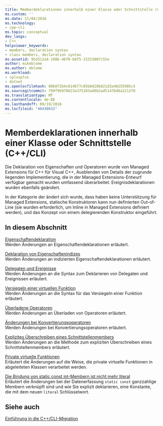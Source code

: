 ```yaml
---
title: Memberdeklarationen innerhalb einer Klasse oder Schnittstelle (C++ / CLI) | Microsoft-Dokumentation
ms.custom: ''
ms.date: 11/04/2016
ms.technology:
- cpp-cli
ms.topic: conceptual
dev_langs:
- C++
helpviewer_keywords:
- members, declaration syntax
- class members, declaration syntax
ms.assetid: 95d312a4-198b-46f0-b8f5-15253807c55e
author: mikeblome
ms.author: mblome
ms.workload:
- cplusplus
- dotnet
ms.openlocfilehash: 80b872b4c614677c05b0d28b821d3a48255905c5
ms.sourcegitcommit: 799f9b976623a375203ad8b2ad5147bd6a2212f0
ms.translationtype: MT
ms.contentlocale: de-DE
ms.lasthandoff: 09/19/2018
ms.locfileid: "46430632"
---
```

# <a name="member-declarations-within-a-class-or-interface-ccli"></a>Memberdeklarationen innerhalb einer Klasse oder Schnittstelle (C++/CLI)

Die Deklaration von Eigenschaften und Operatoren wurde von Managed Extensions für C++ für Visual C++, Ausblenden von Details der zugrunde liegenden Implementierung, die in der Managed Extensions-Entwurf verfügbar gemacht wurden umfassend überarbeitet. Ereignisdeklarationen wurden ebenfalls geändert.

In der Kategorie der ändert sich wurde, dass haben keine Unterstützung für Managed Extensions, statische Konstruktoren kann nun definierten Out-of-Line (sie wurden erforderlich, um Inline in Managed Extensions definiert werden), und das Konzept von einem delegierenden Konstruktor eingeführt.

## <a name="in-this-section"></a>In diesem Abschnitt

[Eigenschaftendeklaration](../dotnet/property-declaration.md)<br/>
Werden Änderungen an Eigenschaftendeklarationen erläutert.

[Deklaration von Eigenschaftenindizes](../dotnet/property-index-declaration.md)<br/>
Werden Änderungen an indizierten Eigenschaftendeklarationen erläutert.

[Delegaten und Ereignisse](../dotnet/delegates-and-events.md)<br/>
Werden Änderungen an die Syntax zum Deklarieren von Delegaten und Ereignissen erläutert.

[Versiegeln einer virtuellen Funktion](../dotnet/sealing-a-virtual-function.md)<br/>
Werden Änderungen an die Syntax für das Versiegeln einer Funktion erläutert.

[Überladene Operatoren](../dotnet/overloaded-operators.md)<br/>
Werden Änderungen an Überladen von Operatoren erläutert.

[Änderungen bei Konvertierungsoperatoren](../dotnet/changes-to-conversion-operators.md)<br/>
Werden Änderungen bei Konvertierungsoperatoren erläutert.

[Explizites Überschreiben eines Schnittstellenmembers](../dotnet/explicit-override-of-an-interface-member.md)<br/>
Werden Änderungen an die Methode zum expliziten Überschreiben eines Schnittstellenmembers erläutert.

[Private virtuelle Funktionen](../dotnet/private-virtual-functions.md)<br/>
Erläutert die Änderungen auf die Weise, die private virtuelle Funktionen in abgeleiteten Klassen verarbeitet werden.

[Die Bindung von static const int-Membern ist nicht mehr literal](../dotnet/static-const-int-linkage-is-no-longer-literal.md)<br/>
Erläutert die Änderungen bei der Datenerfassung `static const` ganzzahlige Membern verknüpft sind und wie Sie explizit deklarieren, eine Konstante, die mit dem neuen `literal` Schlüsselwort.

## <a name="see-also"></a>Siehe auch

[Einführung in die C++/CLI-Migration](../dotnet/cpp-cli-migration-primer.md)